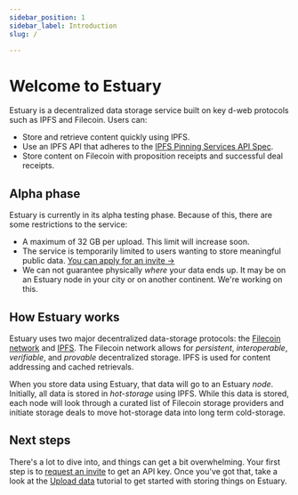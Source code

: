 ```yaml
---
sidebar_position: 1
sidebar_label: Introduction
slug: /

---
```


# Welcome to Estuary

Estuary is a decentralized data storage service built on key d-web protocols such as IPFS and Filecoin. Users can:

- Store and retrieve content quickly using IPFS.
- Use an IPFS API that adheres to the [IPFS Pinning Services API Spec](https://ipfs.github.io/pinning-services-api-spec/).
- Store content on Filecoin with proposition receipts and successful deal receipts.

## Alpha phase

Estuary is currently in its alpha testing phase. Because of this, there are some restrictions to the service:

- A maximum of 32 GB per upload. This limit will increase soon.
- The service is temporarily limited to users wanting to store meaningful public data. [You can apply for an invite →](../Learn/get-invite-key)
- We can not guarantee physically _where_ your data ends up. It may be on an Estuary node in your city or on another continent. We're working on this.

## How Estuary works

Estuary uses two major decentralized data-storage protocols: the [Filecoin network](https://filecoin.io) and [IPFS](https://ipfs.io). The Filecoin network allows for _persistent_, _interoperable_, _verifiable_, and _provable_ decentralized storage. IPFS is used for content addressing and cached retrievals.

When you store data using Estuary, that data will go to an Estuary _node_. Initially, all data is stored in _hot-storage_ using IPFS. While this data is stored, each node will look through a curated list of Filecoin storage providers and initiate storage deals to move hot-storage data into long term cold-storage.

## Next steps

There's a lot to dive into, and things can get a bit overwhelming. Your first step is to [request an invite](../Learn/get-invite-key) to get an API key. Once you've got that, take a look at the [Upload data](../Tutorial/tutorial-uploading-your-first-file) tutorial to get started with storing things on Estuary.
